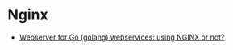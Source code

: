 # Nginx

* [Webserver for Go (golang) webservices: using NGINX or not?](https://stackoverflow.com/questions/17776584/webserver-for-go-golang-webservices-using-nginx-or-not)
